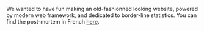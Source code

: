 We wanted to have fun making an old-fashionned looking website, powered by modern web framework, and dedicated to border-line statistics. You can find the post-mortem in French [here](https://github.com/LafLaurine/imac2-web-dashboard/blob/master/doc/POST-MORTEM.pdf).
